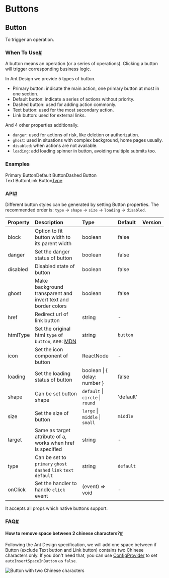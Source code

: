 # Buttons

## Button

To trigger an operation.

### When To Use[\#](https://ant.design/components/button/#When-To-Use) <a id="When-To-Use"></a>

A button means an operation \(or a series of operations\). Clicking a button will trigger corresponding business logic.

In Ant Design we provide 5 types of button.

* Primary button: indicate the main action, one primary button at most in one section.
* Default button: indicate a series of actions without priority.
* Dashed button: used for adding action commonly.
* Text button: used for the most secondary action.
* Link button: used for external links.

And 4 other properties additionally.

* `danger`: used for actions of risk, like deletion or authorization.
* `ghost`: used in situations with complex background, home pages usually.
* `disabled`: when actions are not available.
* `loading`: add loading spinner in button, avoiding multiple submits too.

### Examples

Primary ButtonDefault ButtonDashed Button  
Text ButtonLink Button[Type](https://ant.design/components/button/#components-button-demo-basic)



### API[\#](https://ant.design/components/button/#API) <a id="API"></a>

Different button styles can be generated by setting Button properties. The recommended order is: `type` -&gt; `shape` -&gt; `size` -&gt; `loading` -&gt; `disabled`.

| Property | Description | Type | Default | Version |
| :--- | :--- | :--- | :--- | :--- |
| block | Option to fit button width to its parent width | boolean | false |  |
| danger | Set the danger status of button | boolean | false |  |
| disabled | Disabled state of button | boolean | false |  |
| ghost | Make background transparent and invert text and border colors | boolean | false |  |
| href | Redirect url of link button | string | - |  |
| htmlType | Set the original html `type` of `button`, see: [MDN](https://developer.mozilla.org/en-US/docs/Web/HTML/Element/button#attr-type) | string | `button` |  |
| icon | Set the icon component of button | ReactNode | - |  |
| loading | Set the loading status of button | boolean \| { delay: number } | false |  |
| shape | Can be set button shape | `default` \| `circle` \| `round` | 'default' |  |
| size | Set the size of button | `large` \| `middle` \| `small` | `middle` |  |
| target | Same as target attribute of a, works when href is specified | string | - |  |
| type | Can be set to `primary` `ghost` `dashed` `link` `text` `default` | string | `default` |  |
| onClick | Set the handler to handle `click` event | \(event\) =&gt; void | - |  |

It accepts all props which native buttons support.

### FAQ[\#](https://ant.design/components/button/#FAQ) <a id="FAQ"></a>

#### How to remove space between 2 chinese characters?[\#](https://ant.design/components/button/#How-to-remove-space-between-2-chinese-characters) <a id="How-to-remove-space-between-2-chinese-characters?"></a>

Following the Ant Design specification, we will add one space between if Button \(exclude Text button and Link button\) contains two Chinese characters only. If you don't need that, you can use [ConfigProvider](https://ant.design/components/config-provider/#API) to set `autoInsertSpaceInButton` as `false`.

![Button with two Chinese characters](https://gw.alipayobjects.com/zos/antfincdn/MY%26THAPZrW/38f06cb9-293a-4b42-b183-9f443e79ffea.png)

